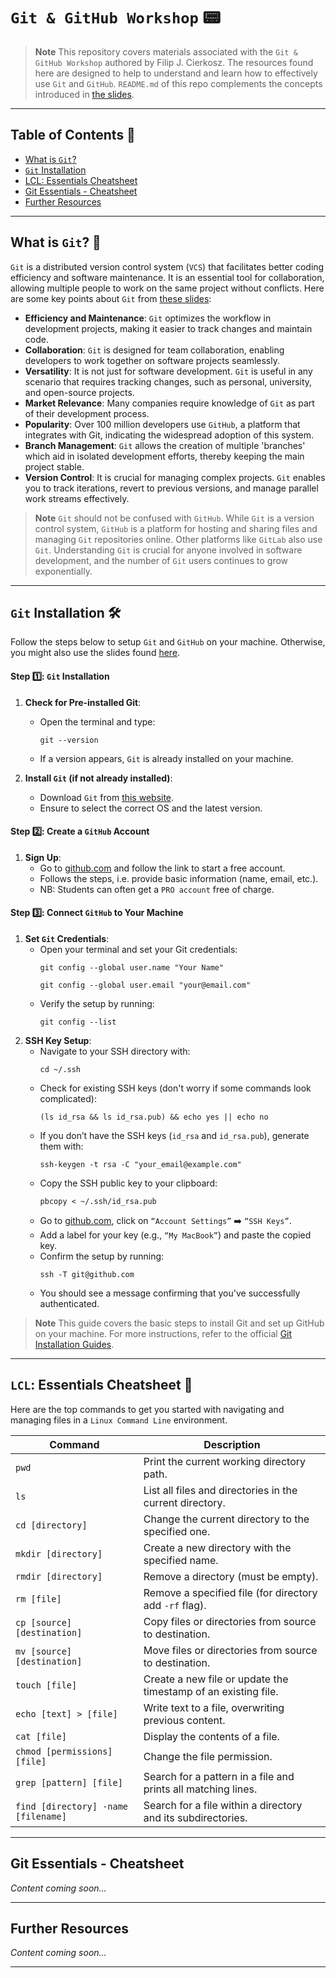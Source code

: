 # `Git & GitHub Workshop` 📟

> **Note**
This repository covers materials associated with the `Git & GitHub Workshop` authored by Filip J. Cierkosz. The resources found here are designed to help to understand and learn how to effectively use `Git` and `GitHub`. `README.md` of this repo complements the concepts introduced in [the slides](https://github.com/chizo4/git-workshop/tree/main/slides).

---

## Table of Contents 📖
- [What is `Git`?](#what-is-git-) 
- [`Git` Installation](#git-installation-%EF%B8%8F)
- [LCL: Essentials Cheatsheet](#lcl-essentials---cheatsheet)
- [Git Essentials - Cheatsheet](#git-essentials---cheatsheet)
- [Further Resources](#further-resources)

---

## What is `Git`? 🧐

`Git` is a distributed version control system (`VCS`) that facilitates better coding efficiency and software maintenance. It is an essential tool for collaboration, allowing multiple people to work on the same project without conflicts. Here are some key points about `Git` from [these slides]():

- **Efficiency and Maintenance**: `Git` optimizes the workflow in development projects, making it easier to track changes and maintain code.
- **Collaboration**: `Git` is designed for team collaboration, enabling developers to work together on software projects seamlessly.
- **Versatility**: It is not just for software development. `Git` is useful in any scenario that requires tracking changes, such as personal, university, and open-source projects.
- **Market Relevance**: Many companies require knowledge of `Git` as part of their development process.
- **Popularity**: Over 100 million developers use `GitHub`, a platform that integrates with Git, indicating the widespread adoption of this system.
- **Branch Management**: `Git` allows the creation of multiple 'branches' which aid in isolated development efforts, thereby keeping the main project stable.
- **Version Control**: It is crucial for managing complex projects. `Git` enables you to track iterations, revert to previous versions, and manage parallel work streams effectively.

> **Note**
`Git` should not be confused with `GitHub`. While `Git` is a version control system, `GitHub` is a platform for hosting and sharing files and managing `Git` repositories online. Other platforms like `GitLab` also use `Git`. Understanding `Git` is crucial for anyone involved in software development, and the number of `Git` users continues to grow exponentially.

---

## `Git` Installation 🛠️

Follow the steps below to setup `Git` and `GitHub` on your machine. Otherwise, you might also use the slides found [here](https://github.com/chizo4/git-workshop/blob/main/slides/Git_GitHub_Installation_Guides.pdf).

#### Step 1️⃣: `Git` Installation
1. **Check for Pre-installed Git**:
   - Open the terminal and type:
     ```shell
     git --version
     ```
   - If a version appears, `Git` is already installed on your machine.

2. **Install `Git` (if not already installed)**:
   - Download `Git` from [this website](https://git-scm.com/download).
   - Ensure to select the correct OS and the latest version.

#### Step 2️⃣: Create a `GitHub` Account
1. **Sign Up**:
   - Go to [github.com](https://github.com) and follow the link to start a free account.
   - Follows the steps, i.e. provide basic information (name, email, etc.).
   - NB: Students can often get a `PRO account` free of charge.

#### Step 3️⃣: Connect `GitHub` to Your Machine
1. **Set `Git` Credentials**:
   - Open your terminal and set your Git credentials:
     ```shell
     git config --global user.name "Your Name"
     ```
     ```shell
     git config --global user.email "your@email.com"
     ```
   - Verify the setup by running:
     ```shell
     git config --list
     ```
2. **SSH Key Setup**:
   - Navigate to your SSH directory with:
     ```shell
     cd ~/.ssh
     ```
   - Check for existing SSH keys (don't worry if some commands look complicated):
     ```shell
     (ls id_rsa && ls id_rsa.pub) && echo yes || echo no
     ```
   - If you don’t have the SSH keys (`id_rsa` and `id_rsa.pub`), generate them with:
     ```shell
     ssh-keygen -t rsa -C "your_email@example.com"
     ```
   - Copy the SSH public key to your clipboard:
     ```shell
     pbcopy < ~/.ssh/id_rsa.pub
     ```
   - Go to [github.com](https://github.com), click on `“Account Settings”` ➡️ `“SSH Keys”`.
   - Add a label for your key (e.g., `“My MacBook”`) and paste the copied key.
   - Confirm the setup by running:
     ```shell
     ssh -T git@github.com
     ```
   - You should see a message confirming that you've successfully authenticated.

> **Note**
This guide covers the basic steps to install Git and set up GitHub on your machine. For more instructions, refer to the official [Git Installation Guides](https://git-scm.com/book/en/v2/Getting-Started-Installing-Git).

---

## `LCL`: Essentials Cheatsheet 🐧
Here are the top commands to get you started with navigating and managing files in a `Linux Command Line` environment.

| Command | Description |
|---------|-------------|
| `pwd` | Print the current working directory path. |
| `ls` | List all files and directories in the current directory. |
| `cd [directory]` | Change the current directory to the specified one. |
| `mkdir [directory]` | Create a new directory with the specified name. |
| `rmdir [directory]` | Remove a directory (must be empty). |
| `rm [file]` | Remove a specified file (for directory add `-rf` flag). |
| `cp [source] [destination]` | Copy files or directories from source to destination. |
| `mv [source] [destination]` | Move files or directories from source to destination. |
| `touch [file]` | Create a new file or update the timestamp of an existing file. |
| `echo [text] > [file]` | Write text to a file, overwriting previous content. |
| `cat [file]` | Display the contents of a file. |
| `chmod [permissions] [file]` | Change the file permission. |
| `grep [pattern] [file]` | Search for a pattern in a file and prints all matching lines. |
| `find [directory] -name [filename]` | Search for a file within a directory and its subdirectories. |

---

## Git Essentials - Cheatsheet
*Content coming soon...*

---

## Further Resources
*Content coming soon...*

---
